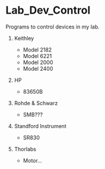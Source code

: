 # Lab_Dev_Control

Programs to control devices in my lab.

1. Keithley

   * Model 2182
   * Model 6221
   * Model 2000
   * Model 2400

2. HP

   * 83650B
  
3. Rohde & Schwarz

    * SMB???

4. Standford Instrument

    * SR830

5. Thorlabs

    * Motor...
